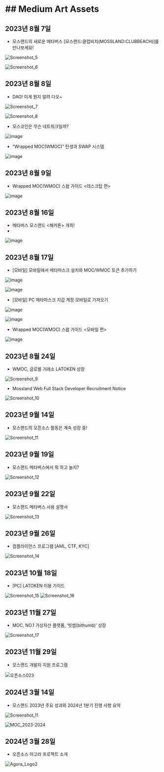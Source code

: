 # ## Medium Art Assets

## 2023년 8월 7일

- 모스랜드의 새로운 메타버스 [모스랜드:클럽비치(MOSSLAND:CLUBBEACH)]를 만나보세요!
  
![Screenshot_5](https://github.com/mossland/art_resource/assets/109493423/e6cc52ef-c76c-4062-b014-e9ec6542b3eb)

![Screenshot_6](https://github.com/mossland/art_resource/assets/109493423/993b99b1-29e1-4e9e-9c58-fdda694fb667)



## 2023년 8월 8일

- DAO! 이게 뭔지 알려 다오~

![Screenshot_7](https://github.com/mossland/art_resource/assets/109493423/ef8ac9ff-7a35-4757-a908-3b28dc3989c0)

![Screenshot_8](https://github.com/mossland/art_resource/assets/109493423/9442f471-e26f-4354-bedb-f83f03dc4ba8)


- 모스코인은 무슨 네트워크일까?

![image](https://github.com/mossland/art_resource/assets/109493423/48c1c45e-7557-4108-94d8-564c5472f759)


- “Wrapped MOC(WMOC)” 탄생과 SWAP 시스템

![image](https://github.com/mossland/art_resource/assets/109493423/d4b1e712-4e52-4d3d-a506-7ebd3fb6f40c)



## 2023년 8월 9일

- Wrapped MOC(WMOC) 스왑 가이드 <데스크탑 편>

![image](https://github.com/mossland/art_resource/assets/109493423/787d5e24-faa5-45a2-a1c9-a23725fa1ad0)



## 2023년 8월 16일

- 메타버스 모스랜드 <해커톤> 개최!
- 
![image](https://github.com/mossland/art_resource/assets/109493423/fc913f01-bd90-40e1-b0b3-52c0b7f4e444)



## 2023년 8월 17일

- [모바일] 모바일에서 메타마스크 설치와 MOC/WMOC 토큰 추가하기

![image](https://github.com/mossland/art_resource/assets/109493423/61cb2fc0-c172-47e3-8397-907460a6e7c1)

![image](https://github.com/mossland/art_resource/assets/109493423/0b31cc1e-ba38-41c0-b458-b9a4fef5c12f)

- [모바일] PC 메타마스크 지갑 계정 모바일로 가져오기

![image](https://github.com/mossland/art_resource/assets/109493423/ff441906-989c-4255-81c4-b68f27877341)

![image](https://github.com/mossland/art_resource/assets/109493423/78400b16-7286-480c-b035-00d48d0e008f)

- Wrapped MOC(WMOC) 스왑 가이드 <모바일 편>

![image](https://github.com/mossland/art_resource/assets/109493423/80987a29-8f15-40df-b03e-d942488f0033)



## 2023년 8월 24일

- WMOC, 글로벌 거래소 LATOKEN 상장

![Screenshot_9](https://github.com/mossland/art_resource/assets/109493423/57dd23c4-89f0-408f-a0d0-a232cf33ef3f)

- Mossland Web Full Stack Developer Recruitment Notice

![Screenshot_10](https://github.com/mossland/art_resource/assets/109493423/d7c31466-2ff2-427e-bbec-ff04d1cb337d)



## 2023년 9월 14일

- 모스랜드의 오픈소스 활동은 계속 성장 중!

![Screenshot_11](https://github.com/mossland/art_resource/assets/109493423/99fd112e-c3cd-4bde-aaa6-71aa19b3b4dc)



## 2023년 9월 19일

- 모스랜드 메타버스에서 뭐 하고 놀지?

![Screenshot_12](https://github.com/mossland/art_resource/assets/109493423/827a128a-592b-49ba-8f16-05adfac4adb6)



## 2023년 9월 22일

- 모스랜드 메타버스 사용 설명서

![Screenshot_13](https://github.com/mossland/art_resource/assets/109493423/16746664-364b-482d-b58f-1f3383d962f9)



## 2023년 9월 26일

- 컴플라이언스 프로그램 [AML, CTF, KYC]

![Screenshot_14](https://github.com/mossland/art_resource/assets/109493423/6c1bc411-be5d-472d-905b-3c7c3f3b7dad)



## 2023년 10월 18일

- [PC] LATOKEN 이용 가이드

![Screenshot_15](https://github.com/mossland/art_resource/assets/109493423/279acc58-ac5d-4119-9b13-95ca9e7d0142)
![Screenshot_16](https://github.com/mossland/art_resource/assets/109493423/bce21b95-7288-456e-83a9-3ea0eec8b743)



## 2023년 11월 27일

- MOC, NO.1 가상자산 플랫폼, ‘빗썸(bithumb)’ 상장

![Screenshot_17](https://github.com/mossland/art_resource/assets/109493423/8334c66b-07bf-4306-9a67-ec07f3505d8b)



## 2023년 11월 29일

- 모스랜드 개발자 지원 프로그램

![오픈소스023](https://github.com/mossland/art_resource/assets/109493423/b3106bfe-5c2e-41d7-8380-063334efaab6)



## 2024년 3월 14일

- 모스랜드 2023년 주요 성과와 2024년 1분기 진행 사항 요약

![Screenshot_11](https://github.com/mossland/art_resource/assets/109493423/6e208af1-e9e2-4e24-868b-eca5fbae1379)

![MOC_2023-2024](https://github.com/mossland/art_resource/assets/109493423/5e6e2f75-e2f9-4766-8e54-d624dc0f40a4)



## 2024년 3월 28일

- 오픈소스 아고라 프로젝트 소개

![Agora_Logo2](https://github.com/mossland/art_resource/assets/109493423/acd3058d-cce2-4e68-b747-3f4287916b51)
